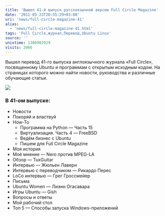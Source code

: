 ```yaml
---
title: 'Вышел 41-й выпуск русскоязычной версии Full Circle Magazine'
date: '2011-03-23T20:55:29+03:00'
uri: 'news/full-circle-magazine-41'
alias: 
  - 'news/full-circle-magazine-41.html'
tags: 'Full Circle,журнал,Перевод,Ubuntu Linux'
source: ''
unixtime: 1300902929
visits: 2066
---
```

Вышел перевод 41-го выпуска англоязычного журнала «Full Circle», посвященному Ubuntu и программам с открытым исходным кодом. На страницах которого можно найти новости, руководства и различные обучающие статьи. 

![](img/2011/03/23/20-00/424x300-5.jpg)

### В 41-ом выпуске:

*   Новости
*   Покоряй и властвуй
*   How-To
    *   Программа на Python — Часть 15
    *   Виртуализация. Часть 4 — FreeBSD
    *   Ведём бизнес с Ubuntu
    *   Пишем для Full Circle Magazine
*   Моя история
*   Моё мнение — Nero против MPEG-LA
*   Обзор — TuxGuitar
*   Интервью — Жюльен Лаверн
*   Интервью с переводчиком — Рикардо Перес
*   LoCo интервью — Грег Гроссмейер
*   Письма
*   Ubuntu Women — Лиэнн Огасавара
*   Игры Ubuntu — Gish
*   Вопросы и ответы
*   Мой рабочий стол
*   Топ 5 — Способы запуска Windows-приложений
